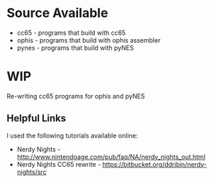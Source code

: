 Source Available
=============
* cc65 - programs that build with cc65
* ophis - programs that build with ophis assembler
* pynes - programs that build with pyNES

WIP
============
Re-writing cc65 programs for ophis and pyNES

Helpful Links
-------------
I used the following tutorials available online:
 * Nerdy Nights - http://www.nintendoage.com/pub/faq/NA/nerdy_nights_out.html
 * Nerdy Nights CC65 rewrite - https://bitbucket.org/ddribin/nerdy-nights/src
